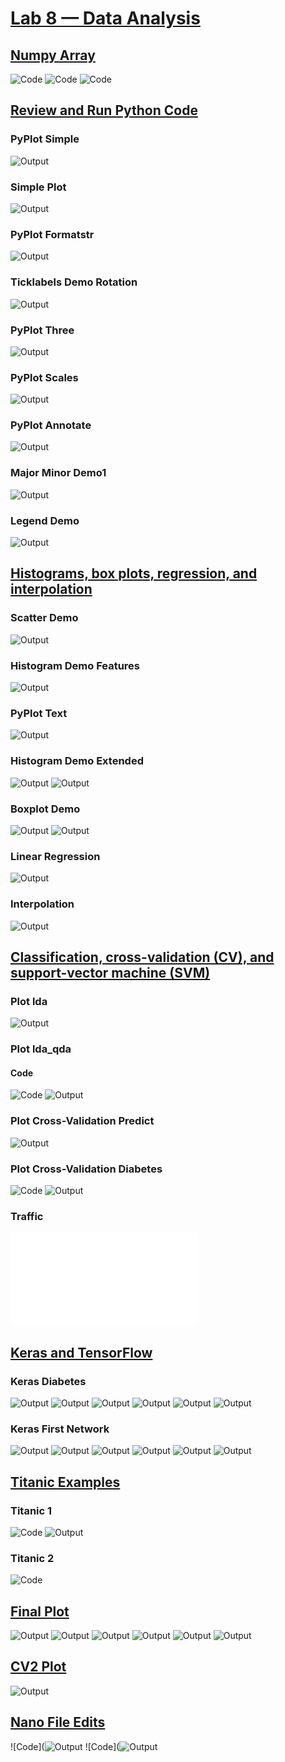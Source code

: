 # **<ins>Lab 8 — Data Analysis </ins>**
## **<ins> Numpy Array</ins>**
![Code](Numpy_Array(1).png)
![Code](Numpy_Array(2).png)
![Code](Numpy_Array(3).png)

## **<ins> Review and Run Python Code </ins>** 
### **PyPlot Simple**
![Output](output_pyplot_simple.py.png)
### **Simple Plot**
![Output](output_simple_plot.py.png)
### **PyPlot Formatstr**
![Output](output_pyplot_formatstr.py.png)
### **Ticklabels Demo Rotation**
![Output](output_ticklabels_demo_rotation.py.png)
### **PyPlot Three**
![Output](output_pyplot_three.py.png)
### **PyPlot Scales**
![Output](output_pyplot_scales.py.png)
### **PyPlot Annotate**
![Output](output_pyplot_annotate.py.png)
### **Major Minor Demo1**
![Output](output_major_minor_demo1.py.png)
### **Legend Demo**
![Output](output_legend_demo.py.png)

## **<ins> Histograms, box plots, regression, and interpolation </ins>** 
### **Scatter Demo**
![Output](output_scatter_demo.py.png)
### **Histogram Demo Features**
![Output](output_histogram_demo_features.py(1).png)
### **PyPlot Text**
![Output](python3_pyplot_text.py.png)
### **Histogram Demo Extended**
![Output](output_histogram_demo_extended.py(2).png)
![Output](output_histogram_demo_extended.py(2).png)
### **Boxplot Demo**
![Output](output_boxplot_demo.py(1).png)
![Output](output_boxplot_demo.py(2).png)
### **Linear Regression**
![Output](output_linreg.py.png)
### **Interpolation**
![Output](output_interpolation.py.png)

## **<ins> Classification, cross-validation (CV), and support-vector machine (SVM) </ins>** 
### **Plot lda**
![Output](output_plot_lda.py.png)
### **Plot lda_qda**
#### **Code**
![Code](code_plot_lda_qda.py.png)
![Output](output_plot_lda_qda.py.png)
### **Plot Cross-Validation Predict**
![Output](output_plot_cv_predict.py.png)
### **Plot Cross-Validation Diabetes**
![Code](code_plot_cv_diabetes.py.png)
![Output](output_plot_cv_diabetes.py.png)
### **Traffic**
![Output](output_plot_cv_diabetes.py)

## **<ins> Keras and TensorFlow </ins>** 
### **Keras Diabetes**
![Output](output_keras_diabetes.py.png)
![Output](output_keras_diabetes.py(2).png)
![Output](output_keras_diabetes.py(3).png)
![Output](output_keras_diabetes.py(4).png)
![Output](output_keras_diabetes.py(5).png)
![Output](output_keras_diabetes.py(6).png)

### **Keras First Network**
![Output](output_keras_first_network.py.png)
![Output](output_keras_first_network.py(2).png)
![Output](output_keras_first_network.py(3).png)
![Output](output_keras_first_network.py(4).png)
![Output](output_keras_first_network.py(5).png)
![Output](output_keras_first_network.py(6).png)

## **<ins> Titanic Examples </ins>** 
### **Titanic 1**
![Code](code_titanic_1.py.png)
![Output](output_titanic_1.py.png)
### **Titanic 2**
![Code](output_titanic_2.py.png)

## **<ins> Final Plot </ins>** 
![Output](Temperature_CPU_Usage.png)
![Output](CPU_Usage_Histogram.png)
![Output](Temperature_Histogram.png)
![Output](CPU_Usage_BoxPlot.png)
![Output](Temperature_BoxPlot.png)
![Output](Temperature_versus_CPU_Usage.png)

## **<ins> CV2 Plot </ins>** 
![Output](Predicted_Vs_Temperature.png)

## **<ins> Nano File Edits </ins>** 
![Code](![Output](Nano_File.png)
![Code](![Output](Nano_File(2).png)




